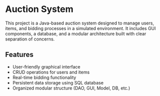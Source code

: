 # Auction System

This project is a Java-based auction system designed to manage users, items, and bidding processes in a simulated environment. It includes GUI components, a database, and a modular architecture built with clear separation of concerns.

## Features

- User-friendly graphical interface
- CRUD operations for users and items
- Real-time bidding functionality
- Persistent data storage using SQL database
- Organized modular structure (DAO, GUI, Model, DB, etc.)

